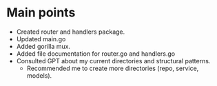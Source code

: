# Main points

- Created router and handlers package.
- Updated main.go
- Added gorilla mux.
- Added file documentation for router.go and handlers.go
- Consulted GPT about my current directories and structural patterns.
    - Recommended me to create more directories (repo, service, models).
